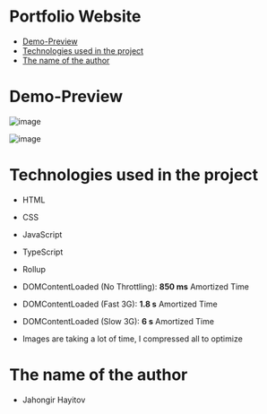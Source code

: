 # Portfolio Website

- [Demo-Preview](#demo-preview)
- [Technologies used in the project](#technologies-used-in-the-project)
- [The name of the author](#the-name-of-the-author)

# Demo-Preview

![image](https://github.com/Jahongirhacking/portfolio/assets/66916141/7e5d2cd5-2094-461a-859f-a56bf8d78bb7)

![image](https://github.com/Jahongirhacking/portfolio/assets/66916141/d04c20b9-cd0f-46a2-9167-da014740619f)


# Technologies used in the project

* HTML
* CSS
* JavaScript
* TypeScript
* Rollup

* DOMContentLoaded (No Throttling): **850 ms** Amortized Time
* DOMContentLoaded (Fast 3G): **1.8 s** Amortized Time
* DOMContentLoaded (Slow 3G): **6 s** Amortized Time
* Images are taking a lot of time, I compressed all to optimize

# The name of the author

* Jahongir Hayitov
